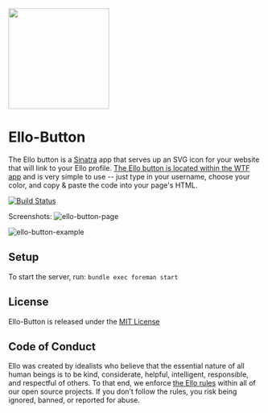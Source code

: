 <img src="http://d324imu86q1bqn.cloudfront.net/uploads/user/avatar/641/large_Ello.1000x1000.png" width="200px" height="200px" />

# Ello-Button
The Ello button is a [Sinatra](http://www.sinatrarb.com/) app that serves up an SVG icon for your website that will link to your Ello profile. [The Ello button is located within the WTF app](https://ello.co/wtf/resources/ello-button/) and is very simple to use -- just type in your username, choose your color, and copy & paste the code into your page's HTML.

[![Build Status](https://travis-ci.org/ello/ello-button.svg?branch=master)](https://travis-ci.org/ello/ello-button)

Screenshots:
![ello-button-page](https://cloud.githubusercontent.com/assets/867428/12539095/1f6dc27c-c2a8-11e5-983e-4524084ad6c3.png)

![ello-button-example](https://cloud.githubusercontent.com/assets/867428/12539098/2b3204ec-c2a8-11e5-9fca-514b3d46a7f5.gif)

## Setup

To start the server, run: `bundle exec foreman start`

## License
Ello-Button is released under the [MIT License](/LICENSE)

## Code of Conduct
Ello was created by idealists who believe that the essential nature of all human beings is to be kind, considerate, helpful, intelligent, responsible, and respectful of others. To that end, we enforce [the Ello rules](https://ello.co/wtf/policies/rules/) within all of our open source projects. If you don’t follow the rules, you risk being ignored, banned, or reported for abuse.

